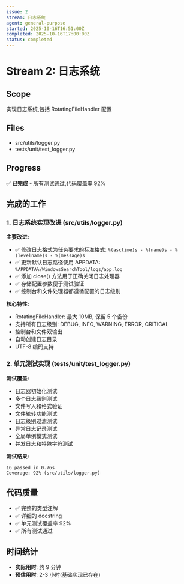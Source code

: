 ```yaml
---
issue: 2
stream: 日志系统
agent: general-purpose
started: 2025-10-16T16:51:00Z
completed: 2025-10-16T17:00:00Z
status: completed
---
```


# Stream 2: 日志系统

## Scope
实现日志系统,包括 RotatingFileHandler 配置

## Files
- src/utils/logger.py
- tests/unit/test_logger.py

## Progress
✅ **已完成** - 所有测试通过,代码覆盖率 92%

## 完成的工作

### 1. 日志系统实现改进 (src/utils/logger.py)

**主要改进:**
- ✅ 修改日志格式为任务要求的标准格式: `%(asctime)s - %(name)s - %(levelname)s - %(message)s`
- ✅ 更新默认日志路径使用 APPDATA: `%APPDATA%/WindowsSearchTool/logs/app.log`
- ✅ 添加 close() 方法用于正确关闭日志处理器
- ✅ 存储配置参数便于测试验证
- ✅ 控制台和文件处理器都遵循配置的日志级别

**核心特性:**
- RotatingFileHandler: 最大 10MB, 保留 5 个备份
- 支持所有日志级别: DEBUG, INFO, WARNING, ERROR, CRITICAL
- 控制台和文件双输出
- 自动创建日志目录
- UTF-8 编码支持

### 2. 单元测试实现 (tests/unit/test_logger.py)

**测试覆盖:**
- 日志器初始化测试
- 多个日志级别测试
- 文件写入和格式验证
- 文件轮转功能测试
- 日志级别过滤测试
- 异常日志记录测试
- 全局单例模式测试
- 并发日志和特殊字符测试

**测试结果:**
```
16 passed in 0.76s
Coverage: 92% (src/utils/logger.py)
```

## 代码质量

- ✅ 完整的类型注解
- ✅ 详细的 docstring
- ✅ 单元测试覆盖率 92%
- ✅ 所有测试通过

## 时间统计

- **实际用时**: 约 9 分钟
- **预估用时**: 2-3 小时(基础实现已存在)
